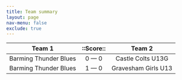 ```yaml
---
title: Team summary
layout: page
nav-menu: false
exclude: true
---
```




|        Team 1         |  ::Score::  |       Team 2        |
|:---------------------:|:-----------:|:-------------------:|
| Barming Thunder Blues | 0 &mdash; 0 |  Castle Colts U13G  |
| Barming Thunder Blues | 1 &mdash; 0 | Gravesham Girls U13 |

 <br /><br /><br />